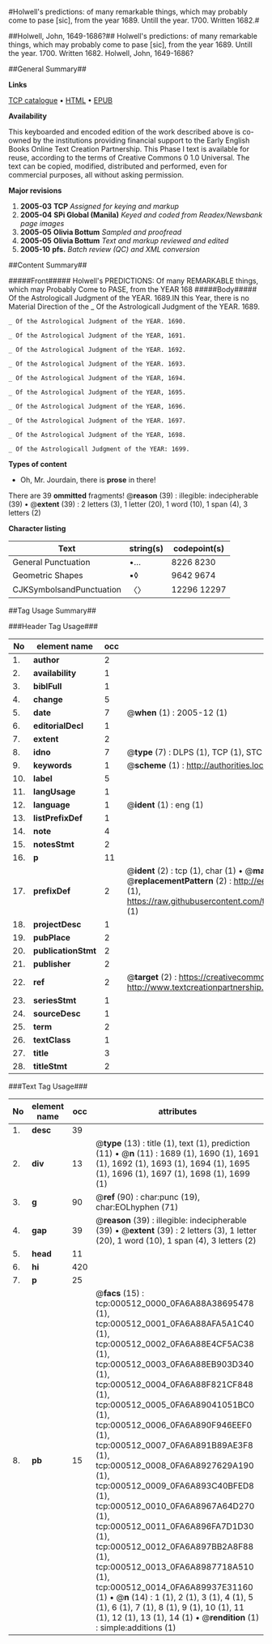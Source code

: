 #Holwell's predictions: of many remarkable things, which may probably come to pase [sic], from the year 1689. Untill the year. 1700. Written 1682.#

##Holwell, John, 1649-1686?##
Holwell's predictions: of many remarkable things, which may probably come to pase [sic], from the year 1689. Untill the year. 1700. Written 1682.
Holwell, John, 1649-1686?

##General Summary##

**Links**

[TCP catalogue](http://www.ota.ox.ac.uk/tcp/)  • 
[HTML](http://tei.it.ox.ac.uk/tcp/Texts-HTML/free/N00/N00413.html)  • 
[EPUB](http://tei.it.ox.ac.uk/tcp/Texts-EPUB/free/N00/N00413.epub)

**Availability**

This keyboarded and encoded edition of the
	       work described above is co-owned by the institutions
	       providing financial support to the Early English Books
	       Online Text Creation Partnership. This Phase I text is
	       available for reuse, according to the terms of Creative
	       Commons 0 1.0 Universal. The text can be copied,
	       modified, distributed and performed, even for
	       commercial purposes, all without asking permission.

**Major revisions**

1. __2005-03__ __TCP__ *Assigned for keying and markup*
1. __2005-04__ __SPi Global (Manila)__ *Keyed and coded from Readex/Newsbank page images*
1. __2005-05__ __Olivia Bottum__ *Sampled and proofread*
1. __2005-05__ __Olivia Bottum__ *Text and markup reviewed and edited*
1. __2005-10__ __pfs.__ *Batch review (QC) and XML conversion*

##Content Summary##

#####Front#####
Holwell's PREDICTIONS: Of many REMARKABLE things, which may Probably Come to PASE, from the YEAR 168
#####Body#####
Of the Astrologicall Judgment of the YEAR. 1689.IN this Year, there is no Material Direction of the 
    _ Of the Astrologicall Judgment of the YEAR. 1689.

    _ Of the Astrological Judgment of the YEAR. 1690.

    _ Of the Astrological Judgment of the YEAR, 1691.

    _ Of the Astrological Judgment of the YEAR. 1692.

    _ Of the Astrological Judgment of the YEAR. 1693.

    _ Of the Astrological Judgment of the YEAR, 1694.

    _ Of the Astrological Judgment of the YEAR, 1695.

    _ Of the Astrological Judgment of the YEAR, 1696.

    _ Of the Astrological Judgment of the YEAR. 1697.

    _ Of the Astrological Judgment of the YEAR, 1698.

    _ Of the Astrologicall Judgment of the YEAR: 1699.

**Types of content**

  * Oh, Mr. Jourdain, there is **prose** in there!

There are 39 **ommitted** fragments! 
 @__reason__ (39) : illegible: indecipherable (39)  •  @__extent__ (39) : 2 letters (3), 1 letter (20), 1 word (10), 1 span (4), 3 letters (2)

**Character listing**


|Text|string(s)|codepoint(s)|
|---|---|---|
|General Punctuation|•…|8226 8230|
|Geometric Shapes|▪◊|9642 9674|
|CJKSymbolsandPunctuation|〈〉|12296 12297|

##Tag Usage Summary##

###Header Tag Usage###

|No|element name|occ|attributes|
|---|---|---|---|
|1.|__author__|2||
|2.|__availability__|1||
|3.|__biblFull__|1||
|4.|__change__|5||
|5.|__date__|7| @__when__ (1) : 2005-12 (1)|
|6.|__editorialDecl__|1||
|7.|__extent__|2||
|8.|__idno__|7| @__type__ (7) : DLPS (1), TCP (1), STC (2), NOTIS (1), IMAGE-SET (1), EVANS-CITATION (1)|
|9.|__keywords__|1| @__scheme__ (1) : http://authorities.loc.gov/ (1)|
|10.|__label__|5||
|11.|__langUsage__|1||
|12.|__language__|1| @__ident__ (1) : eng (1)|
|13.|__listPrefixDef__|1||
|14.|__note__|4||
|15.|__notesStmt__|2||
|16.|__p__|11||
|17.|__prefixDef__|2| @__ident__ (2) : tcp (1), char (1)  •  @__matchPattern__ (2) : ([0-9\-]+):([0-9IVX]+) (1), (.+) (1)  •  @__replacementPattern__ (2) : http://eebo.chadwyck.com/downloadtiff?vid=$1&page=$2 (1), https://raw.githubusercontent.com/textcreationpartnership/Texts/master/tcpchars.xml#$1 (1)|
|18.|__projectDesc__|1||
|19.|__pubPlace__|2||
|20.|__publicationStmt__|2||
|21.|__publisher__|2||
|22.|__ref__|2| @__target__ (2) : https://creativecommons.org/publicdomain/zero/1.0/ (1), http://www.textcreationpartnership.org/docs/. (1)|
|23.|__seriesStmt__|1||
|24.|__sourceDesc__|1||
|25.|__term__|2||
|26.|__textClass__|1||
|27.|__title__|3||
|28.|__titleStmt__|2||


###Text Tag Usage###

|No|element name|occ|attributes|
|---|---|---|---|
|1.|__desc__|39||
|2.|__div__|13| @__type__ (13) : title (1), text (1), prediction (11)  •  @__n__ (11) : 1689 (1), 1690 (1), 1691 (1), 1692 (1), 1693 (1), 1694 (1), 1695 (1), 1696 (1), 1697 (1), 1698 (1), 1699 (1)|
|3.|__g__|90| @__ref__ (90) : char:punc (19), char:EOLhyphen (71)|
|4.|__gap__|39| @__reason__ (39) : illegible: indecipherable (39)  •  @__extent__ (39) : 2 letters (3), 1 letter (20), 1 word (10), 1 span (4), 3 letters (2)|
|5.|__head__|11||
|6.|__hi__|420||
|7.|__p__|25||
|8.|__pb__|15| @__facs__ (15) : tcp:000512_0000_0FA6A88A38695478 (1), tcp:000512_0001_0FA6A88AFA5A1C40 (1), tcp:000512_0002_0FA6A88E4CF5AC38 (1), tcp:000512_0003_0FA6A88EB903D340 (1), tcp:000512_0004_0FA6A88F821CF848 (1), tcp:000512_0005_0FA6A89041051BC0 (1), tcp:000512_0006_0FA6A890F946EEF0 (1), tcp:000512_0007_0FA6A891B89AE3F8 (1), tcp:000512_0008_0FA6A8927629A190 (1), tcp:000512_0009_0FA6A893C40BFED8 (1), tcp:000512_0010_0FA6A8967A64D270 (1), tcp:000512_0011_0FA6A896FA7D1D30 (1), tcp:000512_0012_0FA6A897BB2A8F88 (1), tcp:000512_0013_0FA6A8987718A510 (1), tcp:000512_0014_0FA6A89937E31160 (1)  •  @__n__ (14) : 1 (1), 2 (1), 3 (1), 4 (1), 5 (1), 6 (1), 7 (1), 8 (1), 9 (1), 10 (1), 11 (1), 12 (1), 13 (1), 14 (1)  •  @__rendition__ (1) : simple:additions (1)|

